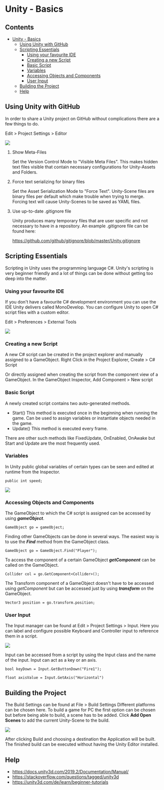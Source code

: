 # Unity - Basics

## Contents

- [Unity - Basics](#unity---basics)
  * [Using Unity with GitHub](#using-unity-with-github)
  * [Scripting Essentials](#scripting-essentials)
    + [Using your favourite IDE](#using-your-favourite-ide)
    + [Creating a new Script](#creating-a-new-script)
    + [Basic Script](#basic-script)
    + [Variables](#variables)
    + [Accessing Objects and Components](#accessing-objects-and-components)
    + [User Input](#user-input)
  * [Building the Project](#building-the-project)
  * [Help](#help)

## Using Unity with GitHub

In order to share a Unity project on GitHub without complications there are a few things to do.

Edit > Project Settings > Editor

![](/images/editorsett.PNG)

1. Show Meta-Files

   Set the Version Control Mode to "Visible Meta Files".
   This makes hidden text files visible that contain necessary configurations for Unity-Assets and Folders.

2. Force text serializing for binary files

   Set the Asset Serialization Mode to "Force Text".
   Unity-Scene files are binary files per default which make trouble when trying to merge. Forcing text will cause Unity-Scenes to be saved as YAML files.

3. Use up-to-date .gitignore file

   Unity produces many temporary files that are user specific and not necessary to have in a repository.
   An example .gitignore file can be found here:

   <https://github.com/github/gitignore/blob/master/Unity.gitignore>



## Scripting Essentials 

Scripting in Unity uses the programming language C#. Unity's scripting is very beginner friendly and a lot of things can be done without getting too deep into the matter.

### Using your favourite IDE

If you don't have a favourite C# development environment you can use the IDE Unity delivers called MonoDevelop. You can configure Unity to open C# script files with a custom editor.

Edit > Preferences > External Tools

![](/images/customide.PNG)

### Creating a new Script

A new C# script can be created in the project explorer and manually assigned to a GameObject.
Right Click in the Project Explorer, Create > C# Script

Or directly assigned when creating the script from the component view of a GameObject.
In the GameObject Inspector, Add Component > New script

### Basic Script

A newly created script contains two auto-generated methods.

- Start()
  This method is executed once in the beginning when running the game. Can be used to assign variables  or instantiate objects needed in the game. 
- Update()
  This method is executed every frame.

There are other such methods like FixedUpdate, OnEnabled, OnAwake but Start and Update are the most frequently used. 

### Variables

In Unity public global variables of certain types can be seen and edited at runtime from the Inspector.

`public int speed;`

![](/images/publicint.PNG)

### Accessing Objects and Components

The GameObject to which the C# script is assigned can be accessed by using ***gameObject***. 

`GameObject go = gameObject;`

Finding other GameObjects can be done in several ways. The easiest way is to use the ***Find*** method from the GameObject class. 

`GameObject go = GameObject.Find("Player");`

To access the component of a certain GameObject ***getComponent*** can be called on the GameObject.

`Collider col = go.GetComponent<Collider>();`

The Transform component of a GameObject doesn't have to be accessed using *getComponent* but can be accessed just by using ***transform*** on the GameObject.

`Vector3 position = go.transform.position; `

### User Input

The Input manager can be found at Edit > Project Settings > Input. Here you can label and configure possible Keyboard and Controller input to reference them in a script.

![](/images/inputman.PNG)

Input can be accessed from a script by using the Input class and the name of the input. Input can act as a key or an axis.

`bool keyDown = Input.GetButtonDown("Fire1");`

`float axisValue = Input.GetAxis("Horizontal") `

## Building the Project

The Build Settings can be found at File > Build Settings
Different platforms can be chosen here. To build a game for PC the first option can be chosen but before being able to build, a scene has to be added.  Click **Add Open Scenes** to add the current Unity-Scene to the build.

![](/images/buildsett.PNG)

After clicking Build and choosing a destination the Application will be built. The finished build can be executed without having the Unity Editor installed.

## Help

- <https://docs.unity3d.com/2019.2/Documentation/Manual/>
- <https://stackoverflow.com/questions/tagged/unity3d>
- <https://unity3d.com/de/learn/beginner-tutorials>